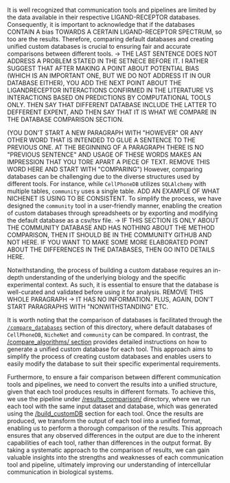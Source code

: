 It is well recognized that communication tools and pipelines are limited by the data available in their respective LIGAND-RECEPTOR databases. Consequently, it is important to acknowledge that if the databases CONTAIN A bias TOWARDS A CERTAIN LIGAND-RECEPTOR SPECTRUM, so too are the results. Therefore, comparing default databases and creating unified custom databases is crucial to ensuring fair and accurate comparisons between different tools. -> THE LAST SENTENCE DOES NOT ADDRESS A PROBLEM STATED IN THE SETNECE BEFORE IT. I RATHER SUGGEST THAT AFTER MAKING A POINT ABOUT POTENTIAL BIAS (WHICH IS AN IMPORTANT ONE, BUT WE DO NOT ADDRESS IT IN OUR DATABASE EITHER), YOU ADD THE NEXT POINT ABOUT THE LIGANDRECEPTOR INTERACTIONS CONFIRMED IN THE LITERATURE VS INTERACTIONS BASED ON PREDICTIONS BY COMPUTATIONAL TOOLS ONLY. THEN SAY THAT DIFFERENT DATABASE INCLUDE THE LATTER TO DEFFERENT EXPENT, AND THEN SAY THAT IT IS WHAT WE COMPARE IN THE DATABASE COMPARISON SECTION.

(YOU DON'T START A NEW PARAGRAPH WITH "HOWEVER" OR ANY OTHER WORD THAT IS INTENDED TO GLUE A SENTENCE TO THE PREVIOUS ONE. AT THE BEGINNING OF A PARAGRAPH THERE IS NO "PREVIOUS SENTENCE" AND USAGE OF THESE WORDS MAKES AN IMPRESSION THAT YOU TORE APART A PIECE OF TEXT. REMOVE THIS WORD HERE AND START WITH "COMPARING") However, comparing databases can be challenging due to the diverse structures used by different tools. For instance, while `CellPhoneDB` utilizes `SQLAlchemy` with multiple tables, `community` uses a single table. ADD AN EXAMPLE OF WHAT NICHENET IS USING TO BE CONSISTENT. To simplify the process, we have designed the `community` tool in a user-friendly manner, enabling the creation of custom databases through spreadsheets or by exporting and modifying the default database as a csv/tsv file. -> IF THIS SECTION IS ONLY ABOUT THE COMMUNITY DATABASE AND HAS NOTHING ABOUT THE METHOD COMPARISON, THEN IT SHOULD BE IN THE COMMUNITY GITHUB AND NOT HERE. IF YOU WANT TO MAKE SOME MORE ELABORATED POINT ABOUT THE DIFFERENCES IN THE DATABASES, THEN GO INTO DETAILS HERE.

Notwithstanding, the process of building a custom database requires an in-depth understanding of the underlying biology and the specific experimental context. As such, it is essential to ensure that the database is well-curated and validated before using it for analysis. REMOVE THIS WHOLE PARAGRAPH -> IT HAS NO INFORMATION. PLUS, AGAIN, DON'T START PARAGRAPHS WITH "NONWITHSTANDING" ETC.


It is worth noting that the comparison of databases is facilitated through the [`/compare_databases`](./method_comparison/compare_algorithms) section of this directory, where default databases of `CellPhoneDB`, `NicheNet` and `community` can be compared. In contrast, the [/compare_algorithms/ section](./method_comparison/compare_algorithms) provides detailed instructions on how to generate a unified custom database for each tool. This approach aims to simplify the process of creating custom databases and enables users to easily modify the database to suit their specific experimental requirements. 

Furthermore, to ensure a fair comparison between different communication tools and pipelines, we need to convert the results into a unified structure, given that each tool produces results in different formats. To achieve this, we use the pipeline under [/results_comparison/](./method_comparison/compare_results) directory, where we run each tool with the same input dataset and database, which was generated using the [/build_customDB](./method_comparison/compare_algorithms) section for each tool. Once the results are produced, we transform the output of each tool into a unified format, enabling us to perform a thorough comparison of the results. This approach ensures that any observed differences in the output are due to the inherent capabilities of each tool, rather than differences in the output format. By taking a systematic approach to the comparison of results, we can gain valuable insights into the strengths and weaknesses of each communication tool and pipeline, ultimately improving our understanding of intercellular communication in biological systems.
